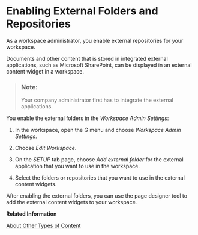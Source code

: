 <!-- loiofe93d5ff38914934b3269f3467cc6f47 -->

<link rel="stylesheet" type="text/css" href="css/sap-icons.css"/>

# Enabling External Folders and Repositories

As a workspace administrator, you enable external repositories for your workspace.

Documents and other content that is stored in integrated external applications, such as Microsoft SharePoint, can be displayed in an external content widget in a workspace.

> ### Note:  
> Your company administrator first has to integrate the external applications.

You enable the external folders in the *Workspace Admin Settings*:

1.  In the workspace, open the <span class="SAP-icons"></span> menu and choose *Workspace Admin Settings*.

2.  Choose *Edit Workspace*.

3.  On the *SETUP* tab page, choose *Add external folder* for the external application that you want to use in the workspace.

4.  Select the folders or repositories that you want to use in the external content widgets.


After enabling the external folders, you can use the page designer tool to add the external content widgets to your workspace.

**Related Information**  


[About Other Types of Content](about-other-types-of-content-27ed69c.md "Apart from apps, cards, and widgets, there's a lot more content that you can add to your site.")

